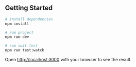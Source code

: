 ## Getting Started

```bash
# install dependencies
npm install

# run project
npm run dev

# run suit test
npm run test:watch

```

Open [http://localhost:3000](http://localhost:3000) with your browser to see the result.
